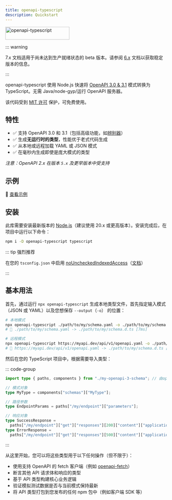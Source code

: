 ```yaml
---
title: openapi-typescript
description: Quickstart
---
```


<img src="/assets/openapi-ts.svg" alt="openapi-typescript" width="200" height="40" />

::: warning

7.x 文档适用于尚未达到生产就绪状态的 beta 版本。请参阅 [6.x](/6.x/introduction) 文档以获取稳定版本的信息。

:::

openapi-typescript 使用 Node.js 快速将 [OpenAPI 3.0 & 3.1](https://spec.openapis.org/oas/latest.html) 模式转换为 TypeScript。无需 Java/node-gyp/运行 OpenAPI 服务器。

该代码受到 [MIT 许可](https://github.com/openapi-ts/openapi-typescript/blob/main/packages/openapi-typescript/LICENSE") 保护，可免费使用。

## 特性

- ✅ 支持 OpenAPI 3.0 和 3.1（包括高级功能，如[辨别器](https://spec.openapis.org/oas/v3.1.0#discriminator-object)）
- ✅ 生成**无运行时的类型**，性能优于老式代码生成
- ✅ 从本地或远程加载 YAML 或 JSON 模式
- ✅ 在毫秒内生成即使是庞大模式的类型

_注意：OpenAPI 2.x 在版本 `5.x` 及更早版本中受支持_

## 示例

👀 [查看示例](https://github.com/openapi-ts/openapi-typescript/blob/main/packages/openapi-typescript/examples/)

## 安装

此库需要安装最新版本的 [Node.js](https://nodejs.org)（建议使用 20.x 或更高版本）。安装完成后，在项目中运行以下命令：

```bash
npm i -D openapi-typescript typescript
```

::: tip 强烈推荐

在您的 `tsconfig.json` 中启用 [noUncheckedIndexedAccess](https://www.typescriptlang.org/tsconfig#noUncheckedIndexedAccess)（[文档](/zh/advanced#enable-nouncheckedindexaccess-in-your-tsconfigjson)）

:::

## 基本用法

首先，通过运行 `npx openapi-typescript` 生成本地类型文件，首先指定输入模式（JSON 或 YAML）以及您想保存 `--output`（`-o`） 的位置：

```bash
# 本地模式
npx openapi-typescript ./path/to/my/schema.yaml -o ./path/to/my/schema.d.ts
# 🚀 ./path/to/my/schema.yaml -> ./path/to/my/schema.d.ts [7ms]

# 远程模式
npx openapi-typescript https://myapi.dev/api/v1/openapi.yaml -o ./path/to/my/schema.d.ts
# 🚀 https://myapi.dev/api/v1/openapi.yaml -> ./path/to/my/schema.d.ts [250ms]
```

然后在您的 TypeScript 项目中，根据需要导入类型：

::: code-group

```ts [src/my-project.ts]
import type { paths, components } from "./my-openapi-3-schema"; // 由openapi-typescript生成

// 模式对象
type MyType = components["schemas"]["MyType"];

// 路径参数
type EndpointParams = paths["/my/endpoint"]["parameters"];

// 响应对象
type SuccessResponse =
  paths["/my/endpoint"]["get"]["responses"][200]["content"]["application/json"]["schema"];
type ErrorResponse =
  paths["/my/endpoint"]["get"]["responses"][500]["content"]["application/json"]["schema"];
```

:::

从这里开始，您可以将这些类型用于以下任何操作（但不限于）：

- 使用支持 OpenAPI 的 fetch 客户端（例如 [openapi-fetch](/zh/openapi-fetch/)）
- 断言其他 API 请求体和响应的类型
- 基于 API 类型构建核心业务逻辑
- 验证模拟测试数据是否与当前模式保持最新
- 将 API 类型打包到您发布的任何 npm 包中（例如客户端 SDK 等）
